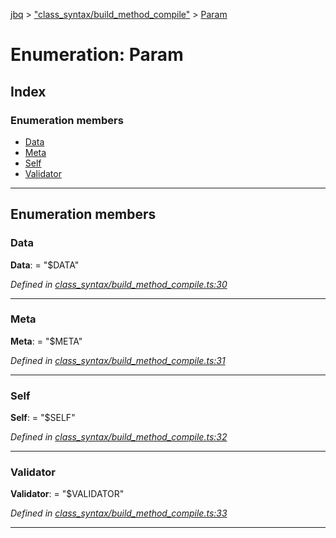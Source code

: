 [jbq](../README.md) > ["class_syntax/build_method_compile"](../modules/_class_syntax_build_method_compile_.md) > [Param](../enums/_class_syntax_build_method_compile_.param.md)

# Enumeration: Param

## Index

### Enumeration members

* [Data](_class_syntax_build_method_compile_.param.md#data)
* [Meta](_class_syntax_build_method_compile_.param.md#meta)
* [Self](_class_syntax_build_method_compile_.param.md#self)
* [Validator](_class_syntax_build_method_compile_.param.md#validator)

---

## Enumeration members

<a id="data"></a>

###  Data

**Data**:  = "$DATA"

*Defined in [class_syntax/build_method_compile.ts:30](https://github.com/krnik/vjs-validator/blob/6a6427a/src/class_syntax/build_method_compile.ts#L30)*

___
<a id="meta"></a>

###  Meta

**Meta**:  = "$META"

*Defined in [class_syntax/build_method_compile.ts:31](https://github.com/krnik/vjs-validator/blob/6a6427a/src/class_syntax/build_method_compile.ts#L31)*

___
<a id="self"></a>

###  Self

**Self**:  = "$SELF"

*Defined in [class_syntax/build_method_compile.ts:32](https://github.com/krnik/vjs-validator/blob/6a6427a/src/class_syntax/build_method_compile.ts#L32)*

___
<a id="validator"></a>

###  Validator

**Validator**:  = "$VALIDATOR"

*Defined in [class_syntax/build_method_compile.ts:33](https://github.com/krnik/vjs-validator/blob/6a6427a/src/class_syntax/build_method_compile.ts#L33)*

___

